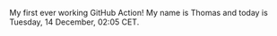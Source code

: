 My first ever working GitHub Action!
My name is Thomas and today is Tuesday, 14 December, 02:05 CET. 
